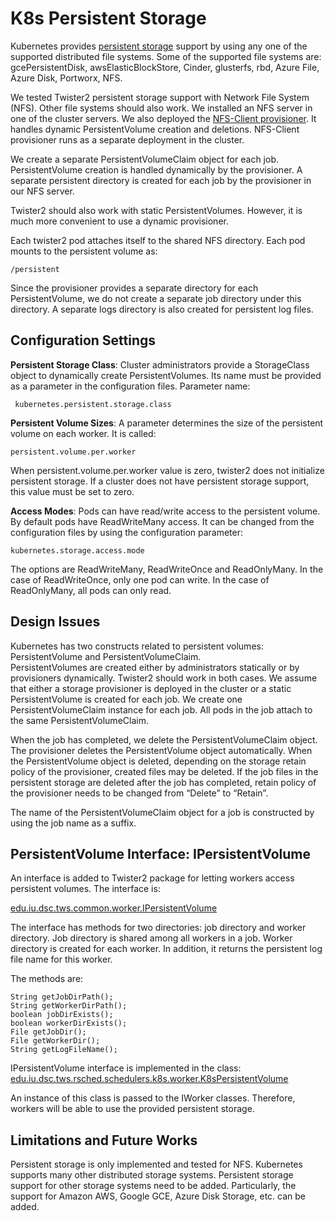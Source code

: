 # K8s Persistent Storage

Kubernetes provides [persistent storage](https://kubernetes.io/docs/concepts/storage/persistent-volumes/) support by using any one of the supported distributed file systems. Some of the supported file systems are: gcePersistentDisk, awsElasticBlockStore, Cinder, glusterfs, rbd, Azure File, Azure Disk, Portworx, NFS.

We tested Twister2 persistent storage support with Network File System \(NFS\). Other file systems should also work. We installed an NFS server in one of the cluster servers. We also deployed the [NFS-Client provisioner](https://github.com/kubernetes-incubator/external-storage/tree/master/nfs-client). It handles dynamic PersistentVolume creation and deletions. NFS-Client provisioner runs as a separate deployment in the cluster.

We create a separate PersistentVolumeClaim object for each job.  
PersistentVolume creation is handled dynamically by the provisioner. A separate persistent directory is created for each job by the provisioner in our NFS server.

Twister2 should also work with static PersistentVolumes. However, it is much more convenient to use a dynamic provisioner.

Each twister2 pod attaches itself to the shared NFS directory. Each pod mounts to the persistent volume as:

```text
/persistent 
```

Since the provisioner provides a separate directory for each PersistentVolume, we do not create a separate job directory under this directory. A separate logs directory is also created for persistent log files.

## Configuration Settings

**Persistent Storage Class**: Cluster administrators provide a StorageClass object to dynamically create PersistentVolumes. Its name must be provided as a parameter in the configuration files. Parameter name:

```text
 kubernetes.persistent.storage.class
```

**Persistent Volume Sizes**: A parameter determines the size of the persistent volume on each worker. It is called:

```text
persistent.volume.per.worker
```

When persistent.volume.per.worker value is zero, twister2 does not initialize persistent storage. If a cluster does not have persistent storage support, this value must be set to zero.

**Access Modes**: Pods can have read/write access to the persistent volume. By default pods have ReadWriteMany access. It can be changed from the configuration files by using the configuration parameter:

```text
kubernetes.storage.access.mode
```

The options are ReadWriteMany, ReadWriteOnce and ReadOnlyMany. In the case of ReadWriteOnce, only one pod can write. In the case of ReadOnlyMany, all pods can only read.

## Design Issues

Kubernetes has two constructs related to persistent volumes: PersistentVolume and PersistentVolumeClaim.  
PersistentVolumes are created either by administrators statically or by provisioners dynamically. Twister2 should work in both cases. We assume that either a storage provisioner is deployed in the cluster or a static PersistentVolume is created for each job. We create one PersistentVolumeClaim instance for each job. All pods in the job attach to the same PersistentVolumeClaim.

When the job has completed, we delete the PersistentVolumeClaim object. The provisioner deletes the PersistentVolume object automatically. When the PersistentVolume object is deleted, depending on the storage retain policy of the provisioner, created files may be deleted. If the job files in the persistent storage are deleted after the job has completed, retain policy of the provisioner needs to be changed from “Delete” to “Retain”.

The name of the PersistentVolumeClaim object for a job is constructed by using the job name as a suffix.

## PersistentVolume Interface: IPersistentVolume

An interface is added to Twister2 package for letting workers access persistent volumes. The interface is:

[edu.iu.dsc.tws.common.worker.IPersistentVolume](https://github.com/DSC-SPIDAL/twister2/tree/df68933f416e28f8cbd95c1ffed285a86f017093/twister2/common/src/java/edu/iu/dsc/tws/common/worker/IPersistentVolume.java)

The interface has methods for two directories: job directory and worker directory. Job directory is shared among all workers in a job. Worker directory is created for each worker. In addition, it returns the persistent log file name for this worker.

The methods are:

```text
String getJobDirPath();
String getWorkerDirPath();
boolean jobDirExists();
boolean workerDirExists();
File getJobDir();
File getWorkerDir();
String getLogFileName();
```

IPersistentVolume interface is implemented in the class:  
[edu.iu.dsc.tws.rsched.schedulers.k8s.worker.K8sPersistentVolume](https://github.com/DSC-SPIDAL/twister2/tree/df68933f416e28f8cbd95c1ffed285a86f017093/twister2/resource-scheduler/src/java/edu/iu/dsc/tws/rsched/schedulers/k8s/worker/K8sPersistentVolume.java)

An instance of this class is passed to the IWorker classes. Therefore, workers will be able to use the provided persistent storage.

## Limitations and Future Works

Persistent storage is only implemented and tested for NFS. Kubernetes supports many other distributed storage systems. Persistent storage support for other storage systems need to be added. Particularly, the support for Amazon AWS, Google GCE, Azure Disk Storage, etc. can be added.

